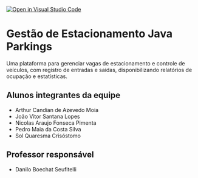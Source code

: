 [![Open in Visual Studio Code](https://classroom.github.com/assets/open-in-vscode-2e0aaae1b6195c2367325f4f02e2d04e9abb55f0b24a779b69b11b9e10269abc.svg)](https://classroom.github.com/online_ide?assignment_repo_id=15950447&assignment_repo_type=AssignmentRepo)
# Gestão de Estacionamento Java Parkings
Uma plataforma para gerenciar vagas de estacionamento e controle de veículos, com registro de entradas e saídas, disponibilizando relatórios de ocupação e estatísticas.

## Alunos integrantes da equipe

* Arthur Candian de Azevedo Moia
* João Vitor Santana Lopes
* Nicolas Araujo Fonseca Pimenta
* Pedro Maia da Costa Silva
* Sol Quaresma Crisóstomo
  

## Professor responsável 

* Danilo Boechat Seufitelli

